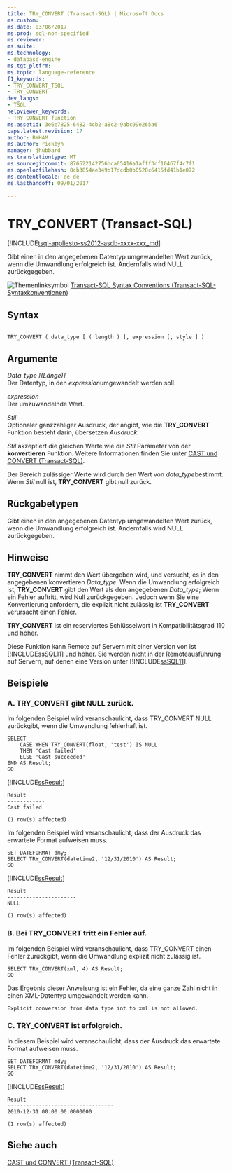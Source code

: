 ```yaml
---
title: TRY_CONVERT (Transact-SQL) | Microsoft Docs
ms.custom: 
ms.date: 03/06/2017
ms.prod: sql-non-specified
ms.reviewer: 
ms.suite: 
ms.technology:
- database-engine
ms.tgt_pltfrm: 
ms.topic: language-reference
f1_keywords:
- TRY_CONVERT_TSQL
- TRY_CONVERT
dev_langs:
- TSQL
helpviewer_keywords:
- TRY_CONVERT function
ms.assetid: 3e6e7825-6482-4cb2-a8c2-9abc99e265a6
caps.latest.revision: 17
author: BYHAM
ms.author: rickbyh
manager: jhubbard
ms.translationtype: MT
ms.sourcegitcommit: 876522142756bca05416a1afff3cf10467f4c7f1
ms.openlocfilehash: 0cb3854ae349b17dcdb0b0528c6415fd41b1e072
ms.contentlocale: de-de
ms.lasthandoff: 09/01/2017

---
```

# <a name="tryconvert-transact-sql"></a>TRY_CONVERT (Transact-SQL)
[!INCLUDE[tsql-appliesto-ss2012-asdb-xxxx-xxx_md](../../includes/tsql-appliesto-ss2012-asdb-xxxx-xxx-md.md)]

  Gibt einen in den angegebenen Datentyp umgewandelten Wert zurück, wenn die Umwandlung erfolgreich ist. Andernfalls wird NULL zurückgegeben.  
  
 ![Themenlinksymbol](../../database-engine/configure-windows/media/topic-link.gif "Topic link icon") [Transact-SQL Syntax Conventions (Transact-SQL-Syntaxkonventionen)](../../t-sql/language-elements/transact-sql-syntax-conventions-transact-sql.md)  
  
## <a name="syntax"></a>Syntax  
  
```  
  
TRY_CONVERT ( data_type [ ( length ) ], expression [, style ] )  
```  
  
## <a name="arguments"></a>Argumente  
 *Data_type [(Länge)]*  
 Der Datentyp, in den *expression*umgewandelt werden soll.  
  
 *expression*  
 Der umzuwandelnde Wert.  
  
 *Stil*  
 Optionaler ganzzahliger Ausdruck, der angibt, wie die **TRY_CONVERT** Funktion besteht darin, übersetzen *Ausdruck*.  
  
 *Stil* akzeptiert die gleichen Werte wie die *Stil* Parameter von der **konvertieren** Funktion. Weitere Informationen finden Sie unter [CAST und CONVERT &#40;Transact-SQL&#41;](../../t-sql/functions/cast-and-convert-transact-sql.md).  
  
 Der Bereich zulässiger Werte wird durch den Wert von *data_type*bestimmt. Wenn *Stil* null ist, **TRY_CONVERT** gibt null zurück.  
  
## <a name="return-types"></a>Rückgabetypen  
 Gibt einen in den angegebenen Datentyp umgewandelten Wert zurück, wenn die Umwandlung erfolgreich ist. Andernfalls wird NULL zurückgegeben.  
  
## <a name="remarks"></a>Hinweise  
 **TRY_CONVERT** nimmt den Wert übergeben wird, und versucht, es in den angegebenen konvertieren *Data_type*. Wenn die Umwandlung erfolgreich ist, **TRY_CONVERT** gibt den Wert als den angegebenen *Data_type*; Wenn ein Fehler auftritt, wird Null zurückgegeben. Jedoch wenn Sie eine Konvertierung anfordern, die explizit nicht zulässig ist **TRY_CONVERT** verursacht einen Fehler.  
  
 **TRY_CONVERT** ist ein reserviertes Schlüsselwort in Kompatibilitätsgrad 110 und höher.  
  
 Diese Funktion kann Remote auf Servern mit einer Version von ist [!INCLUDE[ssSQL11](../../includes/sssql11-md.md)] und höher. Sie werden nicht in der Remoteausführung auf Servern, auf denen eine Version unter [!INCLUDE[ssSQL11](../../includes/sssql11-md.md)].  
  
## <a name="examples"></a>Beispiele  
  
### <a name="a-tryconvert-returns-null"></a>A. TRY_CONVERT gibt NULL zurück.  
 Im folgenden Beispiel wird veranschaulicht, dass TRY_CONVERT NULL zurückgibt, wenn die Umwandlung fehlerhaft ist.  
  
```tsql  
SELECT   
    CASE WHEN TRY_CONVERT(float, 'test') IS NULL   
    THEN 'Cast failed'  
    ELSE 'Cast succeeded'  
END AS Result;  
GO  
```  
  
 [!INCLUDE[ssResult](../../includes/ssresult-md.md)]  
  
```  
Result  
------------  
Cast failed  
  
(1 row(s) affected)  
```  
  
 Im folgenden Beispiel wird veranschaulicht, dass der Ausdruck das erwartete Format aufweisen muss.  
  
```tsql  
SET DATEFORMAT dmy;  
SELECT TRY_CONVERT(datetime2, '12/31/2010') AS Result;  
GO  
```  
  
 [!INCLUDE[ssResult](../../includes/ssresult-md.md)]  
  
```  
Result  
----------------------  
NULL  
  
(1 row(s) affected)  
```  
  
### <a name="b-tryconvert-fails-with-an-error"></a>B. Bei TRY_CONVERT tritt ein Fehler auf.  
 Im folgenden Beispiel wird veranschaulicht, dass TRY_CONVERT einen Fehler zurückgibt, wenn die Umwandlung explizit nicht zulässig ist.  
  
```tsql  
SELECT TRY_CONVERT(xml, 4) AS Result;  
GO  
```  
  
 Das Ergebnis dieser Anweisung ist ein Fehler, da eine ganze Zahl nicht in einen XML-Datentyp umgewandelt werden kann.  
  
```  
Explicit conversion from data type int to xml is not allowed.  
```  
  
### <a name="c-tryconvert-succeeds"></a>C. TRY_CONVERT ist erfolgreich.  
 In diesem Beispiel wird veranschaulicht, dass der Ausdruck das erwartete Format aufweisen muss.  
  
```  
SET DATEFORMAT mdy;  
SELECT TRY_CONVERT(datetime2, '12/31/2010') AS Result;  
GO  
```  
  
 [!INCLUDE[ssResult](../../includes/ssresult-md.md)]  
  
```  
Result  
----------------------------------  
2010-12-31 00:00:00.0000000  
  
(1 row(s) affected)  
```  
  
## <a name="see-also"></a>Siehe auch  
 [CAST und CONVERT &#40;Transact-SQL&#41;](../../t-sql/functions/cast-and-convert-transact-sql.md)  
  
  
